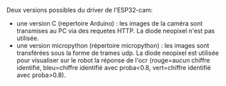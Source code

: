 Deux versions possibles du driver de l'ESP32-cam:

- une version C (repertoire Arduino) : les images de la caméra sont transmises au PC via des requetes HTTP. La diode neopixel n'est pas utilisée.
- une version micropython (répertoire micropython) : les images sont transférées sous la forme de trames udp. La diode neopixel est utilisée pour
  visualiser sur le robot la réponse de l'ocr (rouge=aucun chiffre identifié, bleu=chiffre identifié avec proba<0.8, vert=chiffre identifié avec
  proba>0.8).
